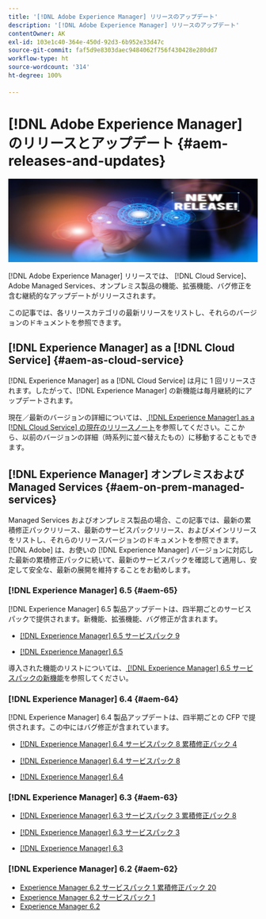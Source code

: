 ```yaml
---
title: '[!DNL Adobe Experience Manager] リリースのアップデート'
description: '[!DNL Adobe Experience Manager] リリースのアップデート'
contentOwner: AK
exl-id: 103e1c40-364e-450d-92d3-6b952e33d47c
source-git-commit: faf5d9e8303daec9484062f756f430428e280dd7
workflow-type: ht
source-wordcount: '314'
ht-degree: 100%

---
```


# [!DNL Adobe Experience Manager] のリリースとアップデート {#aem-releases-and-updates}

![[!DNL Experience Manager] 新リリース](assets/new-aem-releases1.jpeg)

[!DNL Adobe Experience Manager] リリースでは、 [!DNL Cloud Service]、Adobe Managed Services、オンプレミス製品の機能、拡張機能、バグ修正を含む継続的なアップデートがリリースされます。

この記事では、各リリースカテゴリの最新リリースをリストし、それらのバージョンのドキュメントを参照できます。

## [!DNL Experience Manager] as a [!DNL Cloud Service] {#aem-as-cloud-service}

[!DNL Experience Manager] as a [!DNL Cloud Service] は月に 1 回リリースされます。したがって、[!DNL Experience Manager] の新機能は毎月継続的にアップデートされます。

現在／最新のバージョンの詳細については、[ [!DNL Experience Manager] as a [!DNL Cloud Service] の現在のリリースノート](https://experienceleague.adobe.com/docs/experience-manager-cloud-service/release-notes/release-notes/release-notes-current.html?lang=ja)を参照してください。ここから、以前のバージョンの詳細（時系列に並べ替えたもの）に移動することもできます。

## [!DNL Experience Manager] オンプレミスおよび Managed Services {#aem-on-prem-managed-services}

Managed Services およびオンプレミス製品の場合、この記事では、最新の累積修正パックリリース、最新のサービスパックリリース、およびメインリリースをリストし、それらのリリースバージョンのドキュメントを参照できます。[!DNL Adobe] は、お使いの [!DNL Experience Manager] バージョンに対応した最新の累積修正パックに続いて、最新のサービスパックを確認して適用し、安定して安全な、最新の展開を維持することをお勧めします。

### [!DNL Experience Manager] 6.5 {#aem-65}

[!DNL Experience Manager] 6.5 製品アップデートは、四半期ごとのサービスパックで提供されます。新機能、拡張機能、バグ修正が含まれます。

* [[!DNL Experience Manager] 6.5 サービスパック 9](https://experienceleague.adobe.com/docs/experience-manager-65/release-notes/service-pack/sp-release-notes.html?lang=ja)

* [[!DNL Experience Manager] 6.5](https://experienceleague.adobe.com/docs/experience-manager-65/release-notes/release-notes.html?lang=ja)

導入された機能のリストについては、[ [!DNL Experience Manager]  6.5 サービスパックの新機能](https://experienceleague.adobe.com/docs/experience-manager-65/release-notes/service-pack/new-features-latest-service-pack.html?lang=ja)を参照してください。

### [!DNL Experience Manager] 6.4 {#aem-64}

[!DNL Experience Manager] 6.4 製品アップデートは、四半期ごとの CFP で提供されます。この中にはバグ修正が含まれています。

* [[!DNL Experience Manager] 6.4 サービスパック 8 累積修正パック 4](https://experienceleague.adobe.com/docs/experience-manager-64/release-notes/cfp-release-notes.html?lang=ja)

* [[!DNL Experience Manager] 6.4 サービスパック 8](https://experienceleague.adobe.com/docs/experience-manager-64/release-notes/sp-release-notes.html?lang=ja)

* [[!DNL Experience Manager] 6.4](https://experienceleague.adobe.com/docs/experience-manager-64/release-notes/release-notes.html?lang=ja)

### [!DNL Experience Manager] 6.3 {#aem-63}

* [[!DNL Experience Manager] 6.3 サービスパック 3 累積修正パック 8](https://experienceleague.adobe.com/docs/experience-manager-release-information/aem-release-updates/previous-updates/release-notes-aem-6-3-cumulative-fix-pack.html?lang=ja)

* [[!DNL Experience Manager] 6.3 サービスパック 3](https://helpx.adobe.com/jp/experience-manager/6-3/release-notes/sp3-release-notes.html)

* [[!DNL Experience Manager] 6.3](https://helpx.adobe.com/jp/experience-manager/6-3/release-notes.html)

### [!DNL Experience Manager] 6.2 {#aem-62}

<!-- TBD: This content will soon be archived and new links can move to aem-previous-versions.md article. See status in UGP-1894.
-->

* [Experience Manager 6.2 サービスパック 1 累積修正パック 20](https://experienceleague.adobe.com/docs/experience-manager-release-information/aem-release-updates/previous-updates/release-notes-aem-6-2-cumulative-fix-pack.html?lang=ja#previous-updates)
* [Experience Manager 6.2 サービスパック 1](https://helpx.adobe.com/jp/experience-manager/6-2/release-notes/sp1.html)
* [Experience Manager 6.2](https://helpx.adobe.com/jp/experience-manager/6-2/release-notes.html)
